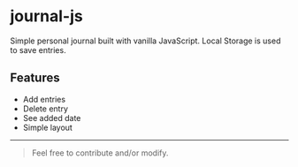 # journal-js
Simple personal journal built with vanilla JavaScript. Local Storage is used to save entries.

## Features
* Add entries
* Delete entry
* See added date
* Simple layout

---

> Feel free to contribute and/or modify.

